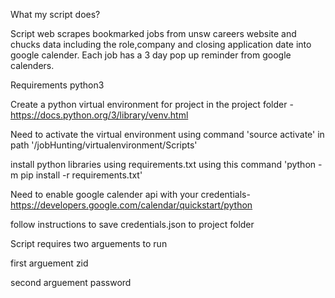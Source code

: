 What my script does? 


Script web scrapes bookmarked jobs from unsw careers website and chucks data including the role,company and closing application date into
google calender. Each job has a 3 day pop up reminder from google calenders.





Requirements
python3 

Create a python virtual environment for project in the project folder - https://docs.python.org/3/library/venv.html

Need to activate the virtual environment using command 'source activate' in path '/jobHunting/virtualenvironment/Scripts'

install python libraries using requirements.txt using this command 'python -m pip install -r requirements.txt'

Need to enable google calender api with your credentials- https://developers.google.com/calendar/quickstart/python 

follow instructions to save credentials.json to project folder 



Script requires two arguements to run 

first arguement zid 

second arguement password 


